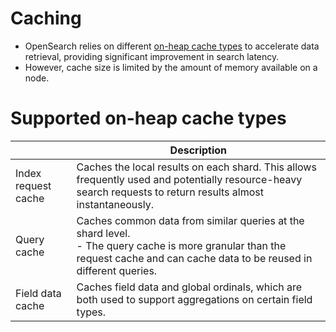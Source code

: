 # Caching
- OpenSearch relies on different [on-heap cache types](https://opensearch.org/docs/latest/search-plugins/caching/index/) to accelerate data retrieval, providing significant improvement in search latency.
- However, cache size is limited by the amount of memory available on a node. 

# Supported on-heap cache types

|                     | Description                                                                                                                                                                      |
|---------------------|----------------------------------------------------------------------------------------------------------------------------------------------------------------------------------|
| Index request cache | Caches the local results on each shard. This allows frequently used and potentially resource-heavy search requests to return results almost instantaneously.                     |
| Query cache         | Caches common data from similar queries at the shard level. <br/>- The query cache is more granular than the request cache and can cache data to be reused in different queries. |
| Field data cache    | Caches field data and global ordinals, which are both used to support aggregations on certain field types.                                                                       |